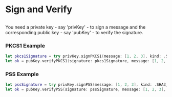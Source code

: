 # Sign and Verify

## 
You need a private key - say 'privKey' - to sign a message and the corresponding public key - say 'pubKey' - to verify the signature.
### PKCS1 Example
```swift
let pkcs1Signature = try privKey.signPKCS1(message: [1, 2, 3], kind: .SHA3_256)
let ok = pubKey.verifyPKCS1(signature: pkcs1Signature, message: [1, 2, 3], kind: .SHA3_256)
```
### PSS Example
```swift
let pssSignature = try privKey.signPSS(message: [1, 2, 3], kind: .SHA3_256)
let ok = pubKey.verifyPSS(signature: pssSignature, message: [1, 2, 3], kind: .SHA3_256)
```
